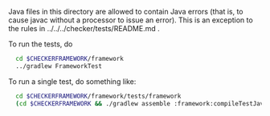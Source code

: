 Java files in this directory are allowed to contain Java errors
(that is, to cause javac without a processor to issue an error).
This is an exception to the rules in ../../../checker/tests/README.md .

To run the tests, do

```sh
  cd $CHECKERFRAMEWORK/framework
  ../gradlew FrameworkTest
```

To run a single test, do something like:

<!-- markdownlint-disable line-length -->
```sh
  cd $CHECKERFRAMEWORK/framework/tests/framework
  (cd $CHECKERFRAMEWORK && ./gradlew assemble :framework:compileTestJava) && javacheck -processor org.checkerframework.framework.testchecker.util.H1H2Checker -cp $CHECKERFRAMEWORK/framework/build/classes/java/test/
```
<!-- markdownlint-enable line-length -->
